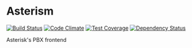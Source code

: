 Asterism
=======

[![Build Status][travis-image]][travis-url]
[![Code Climate][codeclimate-image]][codeclimate-url]
[![Test Coverage][coverage-image]][coverage-url]
[![Dependency Status][gemnasium-image]][gemnasium-url]

Asterisk's PBX frontend

[travis-image]: https://img.shields.io/travis/digitalhelpersleague/asterism.svg?style=flat
[travis-url]: https://travis-ci.org/digitalhelpersleague/asterism
[codeclimate-image]: http://img.shields.io/codeclimate/github/digitalhelpersleague/asterism.svg?style=flat
[codeclimate-url]: https://codeclimate.com/github/digitalhelpersleague/asterism
[coverage-image]: http://img.shields.io/codeclimate/coverage/github/digitalhelpersleague/asterism.svg?style=flat
[coverage-url]: https://codeclimate.com/github/digitalhelpersleague/asterism
[gemnasium-image]: http://img.shields.io/gemnasium/digitalhelpersleague/asterism.svg?style=flat
[gemnasium-url]: https://gemnasium.com/digitalhelpersleague/asterism
